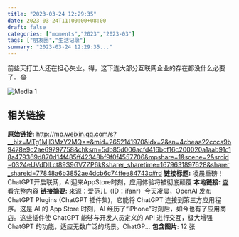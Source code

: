 ```yaml
---
title: "2023-03-24 12:29:35"
date: 2023-03-24T11:00:00+08:00
draft: false
categories: ["moments","2023","2023-03"]
tags: ["朋友圈","生活记录"]
summary: "2023-03-24 12:29:35..."
---
```


前些天打工人还在担心失业。得，这下连大部分互联网企业的存在都没什么必要了。😂

![Media 1](/Moments/photos/2023-03-24/202303241229350.jpg)

## 相关链接

**原始链接:** http://mp.weixin.qq.com/s?__biz=MTg1MjI3MzY2MQ==&mid=2652141970&idx=2&sn=4cbeaa22ccca9b9478e9c2ae69797758&chksm=5db85d006acfd416bcf16c200020a1aab91c18a479369d870d14f485ff42348bf9f0f4557706&mpshare=1&scene=2&srcid=0324eUVdDlLct89S9GVZZP6k&sharer_sharetime=1679631897628&sharer_shareid=77848a6b3852ae4dcb6c74ffee84743c#rd
**链接标题:** 凌晨重磅！ChatGPT开启联网，AI迎来AppStore时刻，应用体验将被彻底颠覆
**本地链接:** [查看完整内容](/link_content/2023/03/2023-03-24-1/link_content/)
**链接摘要:** 来源：爱范儿（ID：ifanr）今天凌晨，OpenAI 发布 ChatGPT Plugins (ChatGPT 插件集)，它能将 ChatGPT 连接到第三方应用程序。这是 AI 的 App Store 时刻，AI 经历了“iPhone”时刻后，如今也有了应用商店。这些插件使 ChatGPT 能够与开发人员定义的 API 进行交互，极大增强 ChatGPT 的功能，适应无数广泛的场景。ChatGP...
**包含图片:** 12 张

